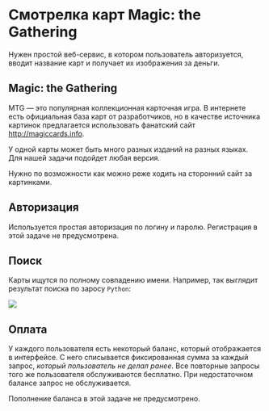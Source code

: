 Смотрелка карт Magic: the Gathering
===================================

Нужен простой веб-сервис, в котором пользователь авторизуется, вводит название карт и получает их изображения за деньги.

Magic: the Gathering
--------------------

MTG — это популярная коллекционная карточная игра.
В интернете есть официальная база карт от разработчиков,
но в качестве источника картинок предлагается использовать фанатский сайт http://magiccards.info.

У одной карты может быть много разных изданий на разных языках. Для нашей задачи подойдет любая версия.

Нужно по возможности как можно реже ходить на сторонний сайт за картинками.

Авторизация
-----------

Используется простая авторизация по логину и паролю. Регистрация в этой задаче не предусмотрена.

Поиск
-----

Карты ищутся по полному совпадению имени. Например, так выглядит результат поиска по заросу `Python`:

[![](http://magiccards.info/scans/en/6e/150.jpg)](http://magiccards.info/6e/en/150.html)

Оплата
------

У каждого пользователя есть некоторый баланс, который отображается в интерфейсе.
С него списывается фиксированная сумма за каждый запрос, *который пользователь не делал ранее*.
Все повторные запросы того же пользователя обслуживаются бесплатно. При недостаточном балансе запрос не обслуживается.

Пополнение баланса в этой задаче не предусмотрено.